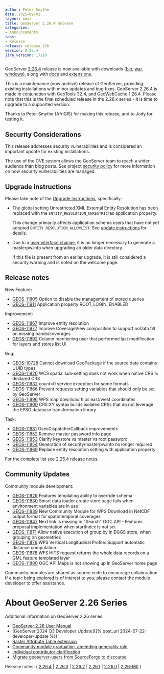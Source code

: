 ```yaml
---
author: Peter Smythe
date: 2025-09-01
layout: post
title: GeoServer 2.26.4 Release
categories:
- Announcements
tags:
- Release
release: release_226
version: 2.26.4
jira_version: 17210
--- 
```


GeoServer [2.26.4](/release/2.26.4/) release is now available
with downloads
([bin](https://sourceforge.net/projects/geoserver/files/GeoServer/2.26.4/geoserver-2.26.4-bin.zip/download),
[war](https://sourceforge.net/projects/geoserver/files/GeoServer/2.26.4/geoserver-2.26.4-war.zip/download),
[windows](https://sourceforge.net/projects/geoserver/files/GeoServer/2.26.4/GeoServer-2.26.4-winsetup.exe/download)), along with 
[docs](https://sourceforge.net/projects/geoserver/files/GeoServer/2.26.4/geoserver-2.26.4-htmldoc.zip/download) and
[extensions](https://sourceforge.net/projects/geoserver/files/GeoServer/2.26.4/extensions/).

This is a maintenance (now archive) release of GeoServer, providing existing installations with minor updates and bug fixes.
GeoServer 2.26.4 is made in conjunction with GeoTools 32.4, and GeoWebCache 1.26.4.  Please note that this is the final scheduled 
release in the 2.26.x series - it is time to upgrade to a supported version.

Thanks to Peter Smythe (AfriGIS) for making this release, and to Jody for testing it. 

## Security Considerations

This release addresses security vulnerabilities and is considered an important update for existing installations.

<!-- update cve list details when disclosed --> 

The use of the CVE system allows the GeoServer team to reach a wider audience than blog posts. See project [security policy](https://github.com/geoserver/geoserver/blob/main/SECURITY.md) for more information on how security vulnerabilities are managed.

## Upgrade instructions

Please take note of the [Upgrade Instructions](https://docs.geoserver.org/2.26.x/en/user/installation/upgrade.html), specifically:

* The global setting Unrestricted XML External Entity Resolution has been replaced with the `ENTITY_RESOLUTION_UNRESTRICTED` application property.
  
  This change primarily affects application schema users that have not yet adopted ``ENTITY_RESOLUTION_ALLOWLIST``. See [update instructions](https://docs.geoserver.org/2.26.x/en/user/installation/upgrade.html#entity-resolution-unrestricted-application-property-geoserver-2-26-4-and-newer) for details.

* Due to a [user interface change](https://docs.geoserver.org/2.26.x/en/user/installation/upgrade.html#keystore-password-link-geoserver-2-26-4-and-newer),
  it is no longer necessary to generate a masterpw.info when upgrading an older data directory.

  If this file is present from an earlier upgrade, it is still considered a security warning and is noted on the welcome page.

## Release notes

New Feature:

* [GEOS-11805](https://osgeo-org.atlassian.net/browse/GEOS-11805) Option to disable the management of stored queries
* [GEOS-11911](https://osgeo-org.atlassian.net/browse/GEOS-11911) Application property ROOT_LOGIN_ENABLED

Improvement:

* [GEOS-11867](https://osgeo-org.atlassian.net/browse/GEOS-11867) Improve entity resolution
* [GEOS-11877](https://osgeo-org.atlassian.net/browse/GEOS-11877) Improve CoverageView composition to support noData fill on missing bands/coverages
* [GEOS-11892](https://osgeo-org.atlassian.net/browse/GEOS-11892) Column mentioning user that performed last modification for layers and stores list UI

Bug:

* [GEOS-10728](https://osgeo-org.atlassian.net/browse/GEOS-10728) Cannot download GeoPackage if the source data contains UUID types
* [GEOS-11820](https://osgeo-org.atlassian.net/browse/GEOS-11820) WCS spatial sub-setting does not work when native CRS != declared CRS
* [GEOS-11832](https://osgeo-org.atlassian.net/browse/GEOS-11832) count=0 service exception for some formats
* [GEOS-11866](https://osgeo-org.atlassian.net/browse/GEOS-11866) Prevent requests setting variables that should only be set by GeoServer
* [GEOS-11896](https://osgeo-org.atlassian.net/browse/GEOS-11896) WPS map download flips east/west coordinates
* [GEOS-11900](https://osgeo-org.atlassian.net/browse/GEOS-11900) CRS:XY syntax builds isolated CRSs that do not leverage the EPSG database transformation library

Task:

* [GEOS-11831](https://osgeo-org.atlassian.net/browse/GEOS-11831) OseoDispatcherCallback improvements
* [GEOS-11852](https://osgeo-org.atlassian.net/browse/GEOS-11852) Remove master password info page
* [GEOS-11853](https://osgeo-org.atlassian.net/browse/GEOS-11853) Clarify keystore vs master vs root password
* [GEOS-11854](https://osgeo-org.atlassian.net/browse/GEOS-11854) Generation of security/masterpw.info no longer required
* [GEOS-11869](https://osgeo-org.atlassian.net/browse/GEOS-11869) Replace entity resolution setting with application property

For the complete list see [2.26.4](https://github.com/geoserver/geoserver/releases/tag/2.26.4) release notes. 

## Community Updates

Community module development:

* [GEOS-11829](https://osgeo-org.atlassian.net/browse/GEOS-11829) Features templating ability to override schema
* [GEOS-11830](https://osgeo-org.atlassian.net/browse/GEOS-11830) Smart data loader create store page fails when environment variables are in use
* [GEOS-11839](https://osgeo-org.atlassian.net/browse/GEOS-11839) New Community Module for WPS Download in NetCDF output format for spatiotemporal coverages
* [GEOS-11847](https://osgeo-org.atlassian.net/browse/GEOS-11847) Next link is missing in "Search" OGC API - Features proposal implementation when startIndex is not set
* [GEOS-11871](https://osgeo-org.atlassian.net/browse/GEOS-11871) Allow native execution of group by in DGGS store, when grouping on geometries
* [GEOS-11876](https://osgeo-org.atlassian.net/browse/GEOS-11876) WPS Vertical Longitudinal Profile: Support automatic distance computation
* [GEOS-11878](https://osgeo-org.atlassian.net/browse/GEOS-11878) WFS HITS request returns the whole data records on a GML feature templated layer
* [GEOS-11880](https://osgeo-org.atlassian.net/browse/GEOS-11880) OGC API Maps is not showing up in GeoServer home page

Community modules are shared as source code to encourage collaboration. If a topic being explored is of interest to you, please contact the module developer to offer assistance. 

# About GeoServer 2.26 Series

Additional information on GeoServer 2.26 series:

* [GeoServer 2.26 User Manual](https://docs.geoserver.org/2.26.x/en/user/)
* [GeoServer 2024 Q3 Developer Update]({% post_url 2024-07-22-developer-update %}) 
* [Raster Attribute Table extension](https://github.com/geoserver/geoserver/wiki/GSIP-222)
* [Community module graduation, amending generality rule](https://github.com/geoserver/geoserver/wiki/GSIP-223)
* [Individual contributor clarification](https://github.com/geoserver/geoserver/wiki/GSIP-224)
* [Migrate geoserver-users from SourceForge to discourse](https://github.com/geoserver/geoserver/wiki/GSIP-225)

Release notes:
( [2.26.4](https://github.com/geoserver/geoserver/releases/tag/2.26.4)
| [2.26.3](https://github.com/geoserver/geoserver/releases/tag/2.26.3)
| [2.26.2](https://github.com/geoserver/geoserver/releases/tag/2.26.2)
| [2.26.1](https://github.com/geoserver/geoserver/releases/tag/2.26.1)
| [2.26.0](https://github.com/geoserver/geoserver/releases/tag/2.26.0)
| [2.26-M0](https://github.com/geoserver/geoserver/releases/tag/2.26-M0)
) 

